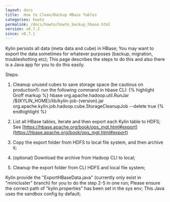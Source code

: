 ```yaml
---
layout: docs
title:  How to Clean/Backup HBase Tables
categories: howto
permalink: /docs/howto/howto_backup_hbase.html
version: v0.7.2
since: v0.7.1
---
```


Kylin persists all data (meta data and cube) in HBase; You may want to export the data sometimes for whatever purposes 
(backup, migration, troubleshotting etc); This page describes the steps to do this and also there is a Java app for you to do this easily.

Steps:

1. Cleanup unused cubes to save storage space (be cautious on production!): run the following command in hbase CLI: 
{% highlight Groff markup %}
hbase org.apache.hadoop.util.RunJar /${KYLIN_HOME}/lib/kylin-job-(version).jar org.apache.kylin.job.hadoop.cube.StorageCleanupJob --delete true
{% endhighlight %}
2. List all HBase tables, iterate and then export each Kylin table to HDFS; 
See [https://hbase.apache.org/book/ops_mgt.html#export](https://hbase.apache.org/book/ops_mgt.html#export)

3. Copy the export folder from HDFS to local file system, and then archive it;

4. (optional) Download the archive from Hadoop CLI to local;

5. Cleanup the export folder from CLI HDFS and local file system;

Kylin provide the "ExportHBaseData.java" (currently only exist in "minicluster" branch) for you to do the 
step 2-5 in one run; Please ensure the correct path of "kylin.properties" has been set in the sys env; This Java uses the sandbox config by default;
